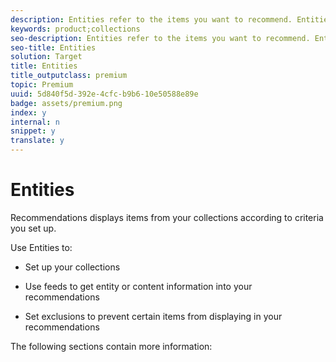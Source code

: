 ```yaml
---
description: Entities refer to the items you want to recommend. Entities can be anything such as products, content (such as articles, slide shows, images, movies, and tv shows), job listings, restaurants, and so forth.
keywords: product;collections
seo-description: Entities refer to the items you want to recommend. Entities can be anything such as products, content (such as articles, slide shows, images, movies, and tv shows), job listings, restaurants, and so forth.
seo-title: Entities
solution: Target
title: Entities
title_outputclass: premium
topic: Premium
uuid: 5d840f5d-392e-4cfc-b9b6-10e50588e89e
badge: assets/premium.png
index: y
internal: n
snippet: y
translate: y
---
```


# Entities

Recommendations displays items from your collections according to criteria you set up. 

Use Entities to: 


* Set up your collections 

* Use feeds to get entity or content information into your recommendations 

* Set exclusions to prevent certain items from displaying in your recommendations 



The following sections contain more information: 
